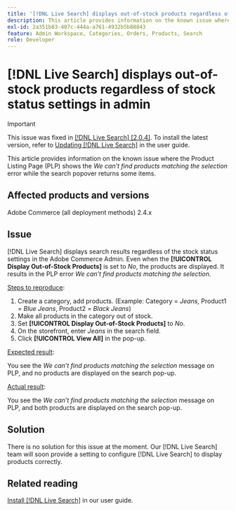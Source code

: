 ```yaml
---
title: '[!DNL Live Search] displays out-of-stock products regardless of stock status settings in admin'
description: This article provides information on the known issue where the Product Listing Page (PLP) shows the *We can’t find products matching the selection* error while the search popover returns some items.
exl-id: 2a351b83-407c-444a-a761-4932b5b88843
feature: Admin Workspace, Categories, Orders, Products, Search
role: Developer
---
```

# [!DNL Live Search] displays out-of-stock products regardless of stock status settings in admin

>[!IMPORTANT]
>
>This issue was fixed in [[!DNL Live Search] [2.0.4]](https://experienceleague.adobe.com/docs/commerce-merchant-services/live-search/release-notes.html). To install the latest version, refer to [Updating [!DNL Live Search]](https://experienceleague.adobe.com/docs/commerce-merchant-services/live-search/onboard/install.html#update) in the user guide.

This article provides information on the known issue where the Product Listing Page (PLP) shows the *We can’t find products matching the selection* error while the search popover returns some items.

## Affected products and versions

Adobe Commerce (all deployment methods) 2.4.x

## Issue

[!DNL Live Search] displays search results regardless of the stock status settings in the Adobe Commerce Admin. Even when the **[!UICONTROL Display Out-of-Stock Products]** is set to *No*, the products are displayed. It results in the PLP error *We can’t find products matching the selection*.

<u>Steps to reproduce</u>:

1. Create a category, add products. (Example: Category = _Jeans_, Product1 = _Blue Jeans_, Product2 = _Black Jeans_)
1. Make all products in the category out of stock.
1. Set **[!UICONTROL Display Out-of-Stock Products]** to *No*.
1. On the storefront, enter *Jeans* in the search field.
1. Click **[!UICONTROL View All]** in the pop-up.

<u>Expected result</u>:

You see the *We can’t find products matching the selection* message on PLP, and no products are displayed on the search pop-up.

<u>Actual result</u>:

You see the *We can’t find products matching the selection* message on PLP, and both products are displayed on the search pop-up.

## Solution

There is no solution for this issue at the moment. Our [!DNL Live Search] team will soon provide a setting to configure [!DNL Live Search] to display products correctly.

## Related reading

[Install [!DNL Live Search]](https://docs.magento.com/user-guide/live-search/install.html) in our user guide.
